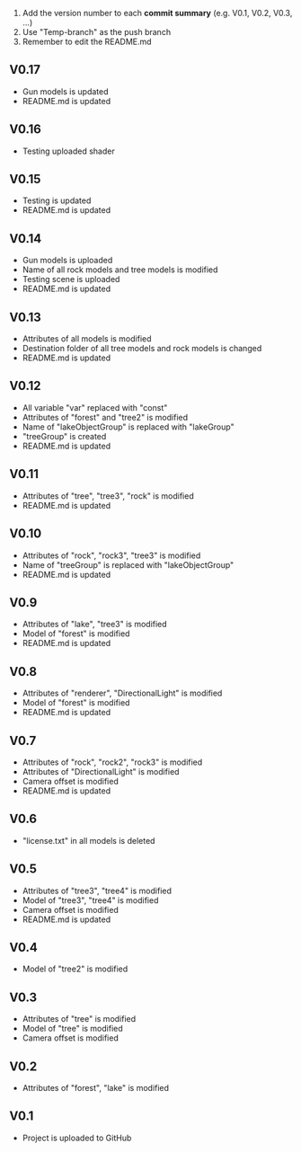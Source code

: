 1. Add the version number to each **commit summary** (e.g. V0.1, V0.2, V0.3, ...)
2. Use "Temp-branch" as the push branch
3. Remember to edit the README.md

## V0.17
- Gun models is updated
- README.md is updated

## V0.16
- Testing uploaded shader


## V0.15
- Testing is updated
- README.md is updated


## V0.14
- Gun models is uploaded
- Name of all rock models and tree models is modified
- Testing scene is uploaded
- README.md is updated


## V0.13
- Attributes of all models is modified
- Destination folder of all tree models and rock models is changed
- README.md is updated


## V0.12
- All variable "var" replaced with "const"
- Attributes of "forest" and "tree2" is modified
- Name of "lakeObjectGroup" is replaced with "lakeGroup"
- "treeGroup" is created
- README.md is updated


## V0.11
- Attributes of "tree", "tree3", "rock" is modified
- README.md is updated


## V0.10
- Attributes of "rock", "rock3", "tree3" is modified
- Name of "treeGroup" is replaced with "lakeObjectGroup"
- README.md is updated


## V0.9
- Attributes of "lake", "tree3" is modified
- Model of "forest" is modified
- README.md is updated


## V0.8
- Attributes of "renderer", "DirectionalLight" is modified
- Model of "forest" is modified
- README.md is updated


## V0.7
- Attributes of "rock", "rock2", "rock3" is modified
- Attributes of "DirectionalLight" is modified
- Camera offset is modified
- README.md is updated


## V0.6
- "license.txt" in all models is deleted


## V0.5
- Attributes of "tree3", "tree4" is modified
- Model of "tree3", "tree4" is modified
- Camera offset is modified
- README.md is updated


## V0.4
- Model of "tree2" is modified


## V0.3
- Attributes of "tree" is modified
- Model of "tree" is modified
- Camera offset is modified


## V0.2
- Attributes of "forest", "lake" is modified


## V0.1
- Project is uploaded to GitHub